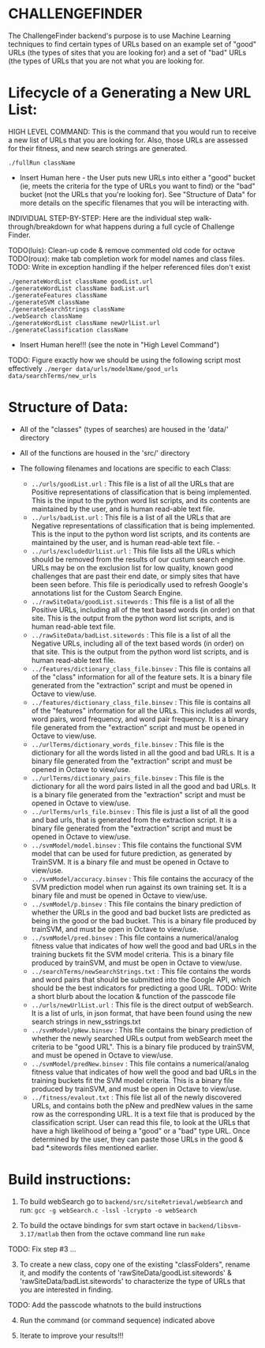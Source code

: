 
CHALLENGEFINDER
========================================

The ChallengeFinder backend's purpose is to use Machine Learning techniques to find
certain types of URLs based on an example set of "good" URLs (the types
of sites that you are looking for) and a set of "bad" URLs (the types of
URLs that you are not what you are looking for.


Lifecycle of a Generating a New URL List:
=========================================

HIGH LEVEL COMMAND:
This is the command that you would run to receive a new list of URLs that
you are looking for.  Also, those URLs are assessed for their fitness, and
new search strings are generated.

`./fullRun className`

* Insert Human here - the User puts new URLs into either a "good" bucket (ie,
meets the criteria for the type of URLs you want to find) or the "bad" bucket
(not the URLs that you're looking for). See "Structure of Data" for more
details on the specific filenames that you will be interacting with.


INDIVIDUAL STEP-BY-STEP:
Here are the individual step walk-through/breakdown for what happens during a
full cycle of Challenge Finder.

TODO(luis): Clean-up code & remove commented old code for octave
TODO(roux): make tab completion work for model names and class files.
TODO: Write in exception handling if the helper referenced files don't exist

    ./generateWordList className goodList.url
    ./generateWordList className badList.url
    ./generateFeatures className
    ./generateSVM className
    ./generateSearchStrings className
    ./webSearch className
    ./generateWordList className newUrlList.url
    ./generateClassification className
* Insert Human here!!! (see the note in "High Level Command")

TODO: Figure exactly how we should be using the following script most effectively
`./merger data/urls/modelName/good_urls data/searchTerms/new_urls`


Structure of Data:
========================================

- All of the "classes" (types of searches) are housed in the 'data/' directory
- All of the functions are housed in the 'src/' directory

- The following filenames and locations are specific to each Class:
    - `../urls/goodList.url` : This file is a list of all the URLs that are Positive representations of
      classification that is being implemented. This is the input to the python word list scripts, and
      its contents are maintained by the user, and is human read-able text file.
    - `../urls/badList.url` : This file is a list of all the URLs that are Negative representations of
      classification that is being implemented. This is the input to the python word list scripts, and
      its contents are maintained by the user, and is human read-able text file.                                             -
    - `../urls/excludedUrlList.url` : This file lists all the URLs which should be removed from the results
      of our custum search engine. URLs may be on the exclusion list for low quality, known good challenges
      that are past their end date, or simply sites that have been seen before. This file is periodically
      used to refresh Google's annotations list for the Custom Search Engine.
    - `../rawSiteData/goodList.sitewords` : This file is a list of all the Positive URLs, including all
      of the text based words (in order) on that site.  This is the output from the python word list
      scripts, and is human read-able text file.
    - `../rawSiteData/badList.sitewords` : This file is a list of all the Negative URLs, including all
      of the text based words (in order) on that site.  This is the output from the python word list
      scripts, and is human read-able text file.
    - `../features/dictionary_class_file.binsev` : This file is contains all of the "class" information
      for all of the feature sets.  It is a binary file generated from the "extraction" script and
      must be opened in Octave to view/use.
    - `../features/dictionary_class_file.binsev` : This file is contains all of the "features" information
      for all the URLs.  This includes all words, word pairs, word frequency, and word pair frequency.
      It is a binary file generated from the "extraction" script and must be opened in Octave to view/use.
    - `../urlTerms/dictionary_words_file.binsev` : This file is the dictionary for all the words listed in
      all the good and bad URLs. It is a binary file generated from the "extraction" script and must be
      opened in Octave to view/use.
    - `../urlTerms/dictionary_pairs_file.binsev` : This file is the dictionary for all the word pairs
      listed in all the good and bad URLs. It is a binary file generated from the "extraction" script
      and must be opened in Octave to view/use.
    - `../urlTerms/urls_file.binsev` : This file is just a list of all the good and bad urls, that is
      generated from the extraction script. It is a binary file generated from the "extraction" script
      and must be opened in Octave to view/use.
    - `../svmModel/model.binsev` : This file contains the functional SVM model that can be used for future
      prediction, as generated by TrainSVM.  It is a binary file and must be opened in Octave to view/use.
    - `../svmModel/accuracy.binsev` : This file contains the accuracy of the SVM prediction model when run
      against its own training set. It is a binary file and must be opened in Octave to view/use.
    - `../svmModel/p.binsev` : This file contains the binary prediction of whether the URLs in the good and
      bad bucket lists are predicted as being in the good or the bad bucket.  This is a binary file
      produced by trainSVM, and must be open in Octave to view/use.
    - `../svmModel/pred.binsev` : This file contains a numerical/analog fitness value that indicates
      of how well the good and bad URLs in the training buckets fit the SVM model criteria.  This is a
      binary file produced by trainSVM, and must be open in Octave to view/use.
    - `../searchTerms/newSearchStrings.txt` : This file contains the words and word pairs that should be
      submitted into the Google API, which should be the best indicators for predicting a good URL.
TODO: <Roux> Write a short blurb about the location & function of the passcode file
    - `../urls/newUrlList.url` : This file is the direct output of webSearch.  It is a list of urls, in
      json format, that have been found using the new search strings in new_sstrings.txt
    - `../svmModel/pNew.binsev` : This file contains the binary prediction of whether the newly searched
      URLs output from webSearch meet the criteria to be "good URL".  This is a binary file produced by
      trainSVM, and must be opened in Octave to view/use.
    - `../svmModel/predNew.binsev` : This file contains a numerical/analog fitness value that indicates
      of how well the good and bad URLs in the training buckets fit the SVM model criteria.  This is a
      binary file produced by trainSVM, and must be open in Octave to view/use.
    - `../fitness/evalout.txt` : This file list all of the newly discovered URLs, and contains both the
      pNew and predNew values in the same row as the corresponding URL. It is a text file that is
      produced by the classification script. User can read this file, to look at the URLs that have
      a high likelihood of being a "good" or a "bad" type URL. Once determined by the user, they can
      paste those URLs in the good & bad *.sitewords files mentioned earlier.


Build instructions:
===================

1. To build webSearch go to `backend/src/siteRetrieval/webSearch` and run:
`gcc -g webSearch.c -lssl -lcrypto -o webSearch`

2. To build the octave bindings for svm start octave in `backend/libsvm-3.17/matlab`
then from the octave command line run `make`

TODO: <Luis> Fix step #3 ...

3. To create a new class, copy one of the existing "classFolders", rename it, and
modify the contents of 'rawSiteData/goodList.sitewords' & 'rawSiteData/badList.sitewords'
to characterize the type of URLs that you are interested in finding.

TODO: <Roux> Add the passcode whatnots to the build instructions

4. Run the command (or command sequence) indicated above

5. Iterate to improve your results!!!
